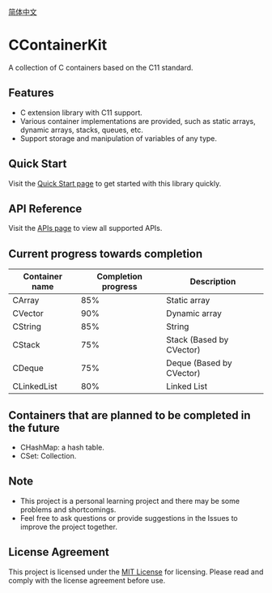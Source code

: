 [简体中文](assets/README_zh.md)

# CContainerKit

A collection of C containers based on the C11 standard.

## Features

- C extension library with C11 support.
- Various container implementations are provided, such as static arrays, dynamic arrays, stacks, queues, etc.
- Support storage and manipulation of variables of any type.

## Quick Start

Visit the [Quick Start page](https://catisnotfound.github.io/CContainerKit-Wiki/quickstart) to get started with this library quickly.

## API Reference

Visit the [APIs page](https://catisnotfound.github.io/CContainerKit-Wiki/apis/) to view all supported APIs.

## Current progress towards completion

| Container name | Completion progress | Description              |
|----------|----------|--------------------------|
| CArray | 85% | Static array             |
| CVector | 90% | Dynamic array            |
| CString | 85% | String                   |
| CStack | 75% | Stack (Based by CVector) |
| CDeque | 75% | Deque (Based by CVector) |
| CLinkedList | 80% | Linked List |

## Containers that are planned to be completed in the future

- CHashMap: a hash table.
- CSet: Collection.

## Note

- This project is a personal learning project and there may be some problems and shortcomings.
- Feel free to ask questions or provide suggestions in the Issues to improve the project together.

## License Agreement

This project is licensed under the [MIT License](LICENSE.md) for licensing. Please read and comply with the license agreement before use.